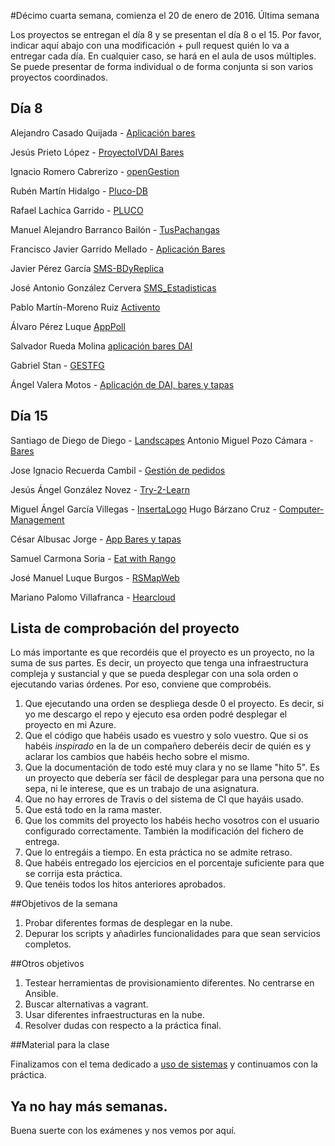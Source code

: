 #Décimo cuarta semana, comienza el 20 de enero de 2016. Última semana

Los proyectos se entregan el día 8 y se presentan el día 8 o el 15. Por favor, indicar aquí abajo con una modificación + pull request quién lo va a entregar cada día. En cualquier caso, se hará en el aula de usos múltiples. Se puede presentar de forma individual o de forma conjunta si son varios proyectos coordinados.

## Día 8

Alejandro Casado Quijada - [Aplicación bares](https://github.com/acasadoquijada/IV)

Jesús Prieto López - [ProyectoIVDAI Bares](https://github.com/JesGor/Proyecto-IV-DAI)

Ignacio Romero Cabrerizo - [openGestion](https://github.com/nachobit/IV_PR_OpenOrder)


Rubén Martín Hidalgo - [Pluco-DB](https://github.com/romilgildo/IV-PLUCO-RMH)

Rafael Lachica Garrido - [PLUCO](https://github.com/rafaellg8/IV-PLUCO-RLG)

Manuel Alejandro Barranco Bailón - [TusPachangas](https://github.com/mabarrbai/TusPachangas)

Francisco Javier Garrido Mellado - [Aplicación Bares](https://github.com/javiergarridomellado/DAI)

Javier Pérez García [SMS-BDyReplica](https://github.com/neon520/SMS-BDyReplica)

José Antonio González Cervera [SMS_Estadisticas](https://github.com/JA-Gonz/SMS_Estadisticas)

Pablo Martín-Moreno Ruiz [Activento](https://github.com/pmmre/Activento-PabloMartin-MorenoRuiz)

Álvaro Pérez Luque [AppPoll](https://github.com/alvaro-gr/proyecto-IV)

Salvador Rueda Molina [aplicación bares DAI](https://github.com/srmf9/Proyecto-IV)  

Gabriel Stan - [GESTFG](https://github.com/gabriel-stan/gestion-tfg)

Ángel Valera Motos - [Aplicación de DAI, bares y tapas](https://github.com/AngelValera/bares-y-tapas-DAI)


## Día 15

Santiago de Diego de Diego - [Landscapes](https://github.com/santidediego/Landscapes)
Antonio Miguel Pozo Cámara - [Bares](https://github.com/AntonioPozo/Bares)

Jose Ignacio Recuerda Cambil - [Gestión de pedidos](https://github.com/ignaciorecuerda/gestionpedidos_django)

Jesús Ángel González Novez - [Try-2-Learn](https://github.com/jesusgn90/Try-2-Learn)

Miguel Ángel García Villegas - [InsertaLogo](https://github.com/magvugr/InsertaLogo)
Hugo Bárzano Cruz - [Computer-Management](https://github.com/hugobarzano/osl-computer-management)

César Albusac Jorge - [App Bares y tapas](https://github.com/cesar2/DAI-BARES)


Samuel Carmona Soria - [Eat with Rango](https://github.com/Samuc/Eat-with-Rango)


José Manuel Luque Burgos - [RSMapWeb](https://github.com/luqueburgosjm/RSMapWeb)

Mariano Palomo Villafranca - [Hearcloud](https://github.com/mpvillafranca/hear-cloud)
## Lista de comprobación del proyecto

Lo más importante es que recordéis que el proyecto es un proyecto, no la suma de sus partes. Es decir, un proyecto que tenga una infraestructura compleja y sustancial y que se pueda desplegar con una sola orden o ejecutando varias órdenes. Por eso, conviene que comprobéis.

1. Que ejecutando una orden se despliega desde 0 el proyecto. Es decir, si yo me descargo el repo y ejecuto esa orden podré desplegar el proyecto en mi Azure.
2. Que el código que habéis usado es vuestro y solo vuestro. Que si os habéis *inspirado* en la de un compañero deberéis decir de quién es y aclarar los cambios que habéis hecho sobre el mismo.
3. Que la documentación de todo esté muy clara y no se llame "hito 5". Es un proyecto que debería ser fácil de desplegar para una persona que no sepa, ni le interese, que es un trabajo de una asignatura.
4. Que no hay errores de Travis o del sistema de CI que hayáis usado.
5. Que está todo en la rama master.
6. Que los commits del proyecto los habéis hecho vosotros con el usuario configurado correctamente. También la modificación del fichero de entrega.
7. Que lo entregáis a tiempo. En esta práctica no se admite retraso.
8. Que habéis entregado los ejercicios en el porcentaje suficiente para que se corrija esta práctica.
9. Que tenéis todos los hitos anteriores aprobados.


##Objetivos de la semana

1. Probar diferentes formas de desplegar en la nube.
2. Depurar los scripts y añadirles funcionalidades para que sean servicios completos.

##Otros objetivos

1. Testear herramientas de provisionamiento diferentes. No centrarse en Ansible.
2. Buscar alternativas a vagrant.
3. Usar diferentes infraestructuras en la nube.
4. Resolver dudas con respecto a la práctica final.

##Material para la clase

Finalizamos con el tema dedicado a [uso de sistemas](http://jj.github.io/IV/documentos/temas/Uso_de_sistemas) y continuamos con la práctica.


## Ya no hay más semanas.

Buena suerte con los exámenes y nos vemos por aquí.
